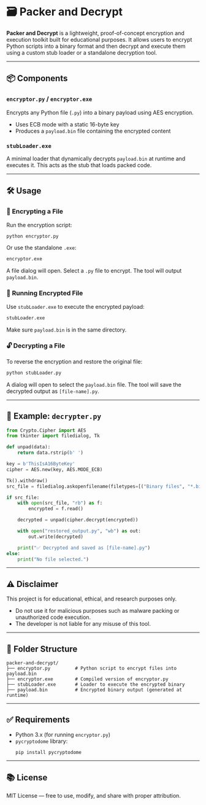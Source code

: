 # 🗃️ Packer and Decrypt

**Packer and Decrypt** is a lightweight, proof-of-concept encryption and execution toolkit built for educational purposes. It allows users to encrypt Python scripts into a binary format and then decrypt and execute them using a custom stub loader or a standalone decryption tool.

---

## 📦 Components

### `encryptor.py` / `encryptor.exe`
Encrypts any Python file (`.py`) into a binary payload using AES encryption.

- Uses ECB mode with a static 16-byte key
- Produces a `payload.bin` file containing the encrypted content

### `stubLoader.exe`
A minimal loader that dynamically decrypts `payload.bin` at runtime and executes it. This acts as the stub that loads packed code.

---

## 🛠️ Usage

### 🔐 Encrypting a File
Run the encryption script:

```bash
python encryptor.py
```

Or use the standalone `.exe`:

```bash
encryptor.exe
```

A file dialog will open. Select a `.py` file to encrypt. The tool will output `payload.bin`.

### 🚀 Running Encrypted File
Use `stubLoader.exe` to execute the encrypted payload:

```bash
stubLoader.exe
```

Make sure `payload.bin` is in the same directory.

### 🔓 Decrypting a File
To reverse the encryption and restore the original file:

```bash
python stubLoader.py
```

A dialog will open to select the `payload.bin` file. The tool will save the decrypted output as `[file-name].py`.

---

## 🧩 Example: `decrypter.py`

```python
from Crypto.Cipher import AES
from tkinter import filedialog, Tk

def unpad(data):
    return data.rstrip(b' ')

key = b'ThisIsA16ByteKey'
cipher = AES.new(key, AES.MODE_ECB)

Tk().withdraw()
src_file = filedialog.askopenfilename(filetypes=[("Binary files", "*.bin")])

if src_file:
    with open(src_file, "rb") as f:
        encrypted = f.read()

    decrypted = unpad(cipher.decrypt(encrypted))

    with open("restored_output.py", "wb") as out:
        out.write(decrypted)

    print("✅ Decrypted and saved as [file-name].py")
else:
    print("No file selected.")
```

---

## ⚠️ Disclaimer

This project is for educational, ethical, and research purposes only.

- Do not use it for malicious purposes such as malware packing or unauthorized code execution.
- The developer is not liable for any misuse of this tool.

---

## 📁 Folder Structure

```
packer-and-decrypt/
├── encryptor.py         # Python script to encrypt files into payload.bin
├── encryptor.exe        # Compiled version of encryptor.py
├── stubLoader.exe       # Loader to execute the encrypted binary
├── payload.bin          # Encrypted binary output (generated at runtime)
```

---

## ✅ Requirements

- Python 3.x (for running `encryptor.py`)
- `pycryptodome` library:  
  ```
  pip install pycryptodome
  ```

---

## 📚 License

MIT License — free to use, modify, and share with proper attribution.
```
